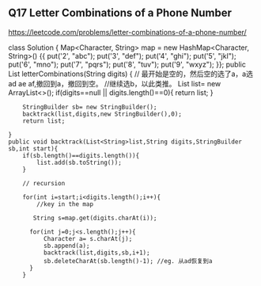 ## Q17 Letter Combinations of a Phone Number
https://leetcode.com/problems/letter-combinations-of-a-phone-number/



class Solution {
 Map<Character, String> map = new HashMap<Character, String>() {{
            put('2', "abc");
            put('3', "def");
            put('4', "ghi");
            put('5', "jkl");
            put('6', "mno");
            put('7', "pqrs");
            put('8', "tuv");
            put('9', "wxyz");
          }};
    public List<String> letterCombinations(String digits) {
      // 最开始是空的，然后空的选了a，a选ad ae af,撤回到a，撤回到空。
    //继续选b，以此类推。
        List<String> list= new ArrayList<>();
        if(digits==null || digits.length()==0){
            return list;
        }
        
        StringBuilder sb= new StringBuilder();
        backtrack(list,digits,new StringBuilder(),0);
        return list;
        
    }
    public void backtrack(List<String>list,String digits,StringBuilder sb,int start){
        if(sb.length()==digits.length()){
            list.add(sb.toString());
        }
        
        // recursion
        
        for(int i=start;i<digits.length();i++){
            //key in the map
            
           String s=map.get(digits.charAt(i));
            
          for(int j=0;j<s.length();j++){
              Character a= s.charAt(j);
              sb.append(a);
              backtrack(list,digits,sb,i+1);
              sb.deleteCharAt(sb.length()-1); //eg. 从ad恢复到a
          }  
        }
